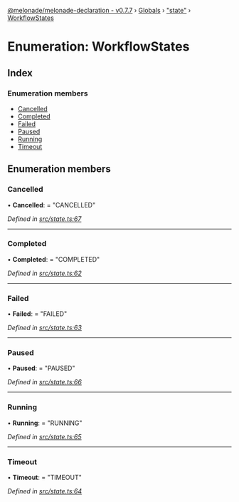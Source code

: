 [@melonade/melonade-declaration - v0.7.7](../README.md) › [Globals](../globals.md) › ["state"](../modules/_state_.md) › [WorkflowStates](_state_.workflowstates.md)

# Enumeration: WorkflowStates

## Index

### Enumeration members

* [Cancelled](_state_.workflowstates.md#cancelled)
* [Completed](_state_.workflowstates.md#completed)
* [Failed](_state_.workflowstates.md#failed)
* [Paused](_state_.workflowstates.md#paused)
* [Running](_state_.workflowstates.md#running)
* [Timeout](_state_.workflowstates.md#timeout)

## Enumeration members

###  Cancelled

• **Cancelled**: = "CANCELLED"

*Defined in [src/state.ts:67](https://github.com/devit-tel/melonade-declaration/blob/e7e9481/src/state.ts#L67)*

___

###  Completed

• **Completed**: = "COMPLETED"

*Defined in [src/state.ts:62](https://github.com/devit-tel/melonade-declaration/blob/e7e9481/src/state.ts#L62)*

___

###  Failed

• **Failed**: = "FAILED"

*Defined in [src/state.ts:63](https://github.com/devit-tel/melonade-declaration/blob/e7e9481/src/state.ts#L63)*

___

###  Paused

• **Paused**: = "PAUSED"

*Defined in [src/state.ts:66](https://github.com/devit-tel/melonade-declaration/blob/e7e9481/src/state.ts#L66)*

___

###  Running

• **Running**: = "RUNNING"

*Defined in [src/state.ts:65](https://github.com/devit-tel/melonade-declaration/blob/e7e9481/src/state.ts#L65)*

___

###  Timeout

• **Timeout**: = "TIMEOUT"

*Defined in [src/state.ts:64](https://github.com/devit-tel/melonade-declaration/blob/e7e9481/src/state.ts#L64)*
